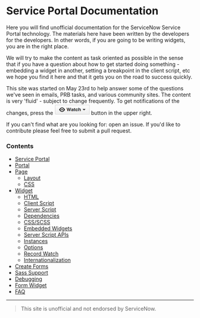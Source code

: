 # Service Portal Documentation

Here you will find unofficial documentation for the ServiceNow Service Portal technology.   The materials here have been written by the developers for the developers.  In other words, if you are going to be writing widgets, you are in the right place.

We will try to make the content as task oriented as possible in the sense that if you have a question about how to get started doing something - embedding a widget in another, setting a breakpoint in the client script, etc we hope you find it here and that it gets you on the road to success quickly.   

This site was started on May 23rd to help answer some of the questions we've seen in emails, PRB tasks, and various community sites.   The content is very 'fluid' - subject to change frequently.   To get notifications of the changes, press the ![watch button](/assets/home/watch.png) button in the upper right.

If you can't find what are you looking for: open an issue. If you'd like to contribute please feel free to submit a pull request.

### Contents

+ [Service Portal](documentation/service_portal.md)
+ [Portal](documentation/portal.md)
+ [Page](documentation/page.md)
  - [Layout](documentation/page_layout.md)
  - [CSS](documentation/page_css.md)
+ [Widget](documentation/widget.md)
  - [HTML](documentation/widget_html.md)
  - [Client Script](documentation/widget_client_script.md)
  - [Server Script](documentation/widget_server_script.md)  
  - [Dependencies](documentation/widget_dependencies.md)
  - [CSS/SCSS](documentation/css.md)
  - [Embedded Widgets](documentation/widget_embedded.md)
  - [Server Script APIs](documentation/widget_server_script_apis.md)
  - [Instances](documentation/widget_instances.md)
  - [Options](documentation/widget_options.md)
  - [Record Watch](documentation/widget_record_watch.md)
  - [Internationalization](documentation/widget_internationalization.md)
+ [Create Forms](documentation/create_forms.md)
+ [Sass Support](documentation/css.md)
+ [Debugging](documentation/debugging.md)
+ [Form Widget](documentation/form.md)
+ [FAQ](documentation/faq.md)

___

>This site is unofficial and not endorsed by ServiceNow.

